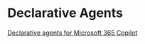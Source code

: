 # Declarative Agents

[Declarative agents for Microsoft 365 Copilot](https://learn.microsoft.com/en-us/microsoft-365-copilot/extensibility/overview-declarative-agent)
